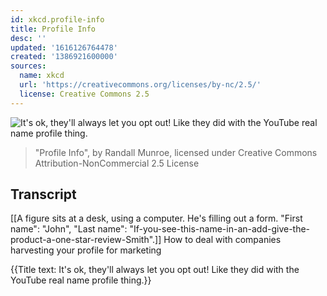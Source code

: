 ```yaml
---
id: xkcd.profile-info
title: Profile Info
desc: ''
updated: '1616126764478'
created: '1386921600000'
sources:
  name: xkcd
  url: 'https://creativecommons.org/licenses/by-nc/2.5/'
  license: Creative Commons 2.5
---
```

![It's ok, they'll always let you opt out! Like they did with the YouTube real name profile thing.](https://imgs.xkcd.com/comics/profile_info.png)
> "Profile Info", by Randall Munroe, licensed under Creative Commons Attribution-NonCommercial 2.5 License

## Transcript
[[A figure sits at a desk, using a computer. He's filling out a form. "First name": "John", "Last name": "If-you-see-this-name-in-an-add-give-the-product-a-one-star-review-Smith".]]
How to deal with companies harvesting your profile for marketing

{{Title text: It's ok, they'll always let you opt out! Like they did with the YouTube real name profile thing.}}
